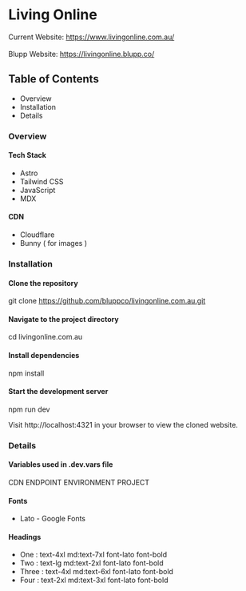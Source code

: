 # Living Online
Current Website: https://www.livingonline.com.au/
\
\
Blupp Website: https://livingonline.blupp.co/

## Table of Contents
- Overview
- Installation
- Details

### Overview

#### Tech Stack
- Astro
- Tailwind CSS
- JavaScript
- MDX

#### CDN
- Cloudflare
- Bunny ( for images )

### Installation

#### Clone the repository
git clone https://github.com/bluppco/livingonline.com.au.git

#### Navigate to the project directory
cd livingonline.com.au

#### Install dependencies
npm install

#### Start the development server
npm run dev

Visit http://localhost:4321 in your browser to view the cloned website.

### Details

#### Variables used in .dev.vars file
CDN
ENDPOINT
ENVIRONMENT
PROJECT

#### Fonts
- Lato - Google Fonts

#### Headings
- One : text-4xl md:text-7xl font-lato font-bold
- Two : text-lg md:text-2xl font-lato font-bold
- Three : text-4xl md:text-6xl font-lato font-bold
- Four : text-2xl md:text-3xl font-lato font-bold
